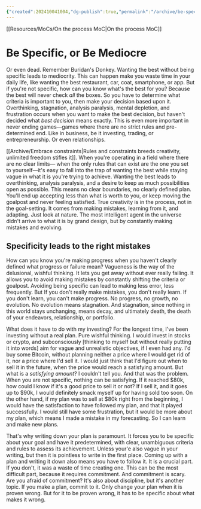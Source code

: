 ```yaml
---
{"created":202410041004,"dg-publish":true,"permalink":"/archive/be-specific-or-be-mediocre/","dgPassFrontmatter":true,"updated":"2024-12-21T22:17:50.415+01:00"}
---
```


[[Resources/MoCs/On the process MoC\|On the process MoC]]
# Be Specific, or Be Mediocre
Or even dead. Remember Buridan's Donkey.
Wanting the best without being specific leads to mediocrity.
This can happen make you waste time in your daily life, like wanting the best restaurant, car, coat, smartphone, or app.
But if you're not specific, how can you know what's the best for you? Because the best will never check *all* the boxes. So you have to determine what criteria is important to you, then make your decision based upon it. Overthinking, stagnation, analysis paralysis, mental depletion, and frustration occurs when you want to make the best decision, but haven't decided what *best decision* means exactly.
This is even more important in never ending games—games where there are no strict rules and pre-determined end. Like in business, be it investing, trading, or entrepreneurship. Or even relationships.

[[Archive/Embrace constraints\|Rules and constraints breeds creativity, unlimited freedom stifles it]]. 
When you're operating in a field where there are no clear limits— when the only rules that can exist are the one you set to yourself—it's easy to fall into the trap of wanting the best while staying vague in what it is you're trying to achieve. Wanting the best leads to overthinking, analysis paralysis, and a desire to keep as much possibilities open as possible. This means no clear boundaries, no clearly defined plan. You'll end up accepting less than what is worth to you, or keep moving the goalpost and never feeling satisfied. 
True creativity is in the process, not in the goal-setting. It comes from making mistakes, learning from it, and adapting. Just look at nature. The most intelligent agent in the universe didn't arrive to what it is by grand design, but by constantly making mistakes and evolving. 
## Specificity leads to the right mistakes
How can you know you're making progress when you haven't clearly defined what progress or failure mean? Vagueness is the way of the delusional, wishful thinking. It lets you get away without ever really failing. It allows you to avoid making mistakes by constantly shifting the criteria or goalpost. 
Avoiding being specific can lead to making less error, less frequently. But If you don't really make mistakes, you don't really learn. If you don't learn, you can't make progress. No progress, no growth, no evolution. No evolution means stagnation. And stagnation, since nothing in this world stays unchanging, means decay, and ultimately death, the death of your endeavors, relationship, or portfolio.

What does it have to do with my investing? For the longest time, I've been investing without a real plan. Pure wishful thinking. I would invest in stocks or crypto, and subconsciously [thinking to myself but without really putting it into words] aim for vague and unrealistic objectives, if I even had any. I'd buy some Bitcoin, without planning neither a price where I would get rid of it, nor a price where I'd sell it. I would just think that I'd figure out when to sell it in the future, when the price would reach a satisfying amount. But what is a *satisfying amount*? I couldn't tell you. And that was the problem. When you are not specific, nothing can be satisfying. If it reached $80k, how could I know if it's a good price to sell it or not? If I sell it, and it goes up to $90k, I would definitely smack myself up for having sold too soon. On the other hand, if my plan was to sell at $80k right from the beginning, I would have the satisfaction to have followed my plan, and that it played successfully. I would still have some frustration, but it would be more about my plan, which means I made a mistake in my forecasting. So I can learn and make new plans.

That's why writing down your plan is paramount. It forces you to be specific about your goal and have it predetermined, with clear, unambiguous criteria and rules to assess its achievement. Unless your'e also vague in your writing, but then it is pointless to write in the first place.
Coming up with a plan and writing it down also means you have to follow it. It is a crucial part. If you don't, it was a waste of time creating one. This can be the most difficult part, because it requires commitment. And commitment is scary. Are you afraid of commitment? It's also about discipline, but it's another topic. If you make a plan, commit to it. Only change your plan when it is proven wrong. But for it to be proven wrong, it has to be specific about what makes it wrong. 